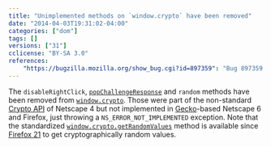 ```yaml
---
title: "Unimplemented methods on `window.crypto` have been removed"
date: "2014-04-03T19:31:02-04:00"
categories: ["dom"]
tags: []
versions: ["31"]
cclicense: "BY-SA 3.0"
references:
    "https://bugzilla.mozilla.org/show_bug.cgi?id=897359": "Bug 897359 – Remove unimplemented method in nsCrypto"
---
```

The `disableRightClick`, [`popChallengeResponse`](https://developer.mozilla.org/en-US/docs/JavaScript_crypto/popChallengeResponse) and `random` methods have been removed from [`window.crypto`](https://developer.mozilla.org/en-US/docs/Web/API/window/crypto). Those were part of the non-standard [Crypto API](https://developer.mozilla.org/en-US/docs/JavaScript_crypto) of Netscape 4 but not implemented in [Gecko](https://developer.mozilla.org/en-US/docs/Mozilla/Gecko)-based Netscape 6 and Firefox, just throwing a `NS_ERROR_NOT_IMPLEMENTED` exception. Note that the standardized [`window.crypto.getRandomValues`](https://developer.mozilla.org/en-US/docs/Web/API/window/crypto/getRandomValues) method is available since [Firefox 21](https://developer.mozilla.org/en-US/Firefox/Releases/21) to get cryptographically random values.
